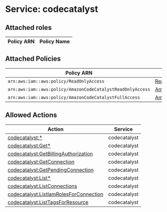 # Service: codecatalyst

## Attached roles

| Policy ARN | Policy Name |
|------------|-------------|
## Attached Policies

| Policy ARN | Policy Name |
|------------|-------------|
| `arn:aws:iam::aws:policy/ReadOnlyAccess` | [ReadOnlyAccess](../policies.md#readonlyaccess) |
| `arn:aws:iam::aws:policy/AmazonCodeCatalystReadOnlyAccess` | [AmazonCodeCatalystReadOnlyAccess](../policies.md#amazoncodecatalystreadonlyaccess) |
| `arn:aws:iam::aws:policy/AmazonCodeCatalystFullAccess` | [AmazonCodeCatalystFullAccess](../policies.md#amazoncodecatalystfullaccess) |

## Allowed Actions

| Action | Service |
|--------|---------|
| [codecatalyst:*](../actions.md#codecatalyst:all) | codecatalyst |
| [codecatalyst:Get*](../actions.md#codecatalyst:getall) | codecatalyst |
| [codecatalyst:GetBillingAuthorization](../actions.md#codecatalyst:getbillingauthorization) | codecatalyst |
| [codecatalyst:GetConnection](../actions.md#codecatalyst:getconnection) | codecatalyst |
| [codecatalyst:GetPendingConnection](../actions.md#codecatalyst:getpendingconnection) | codecatalyst |
| [codecatalyst:List*](../actions.md#codecatalyst:listall) | codecatalyst |
| [codecatalyst:ListConnections](../actions.md#codecatalyst:listconnections) | codecatalyst |
| [codecatalyst:ListIamRolesForConnection](../actions.md#codecatalyst:listiamrolesforconnection) | codecatalyst |
| [codecatalyst:ListTagsForResource](../actions.md#codecatalyst:listtagsforresource) | codecatalyst |